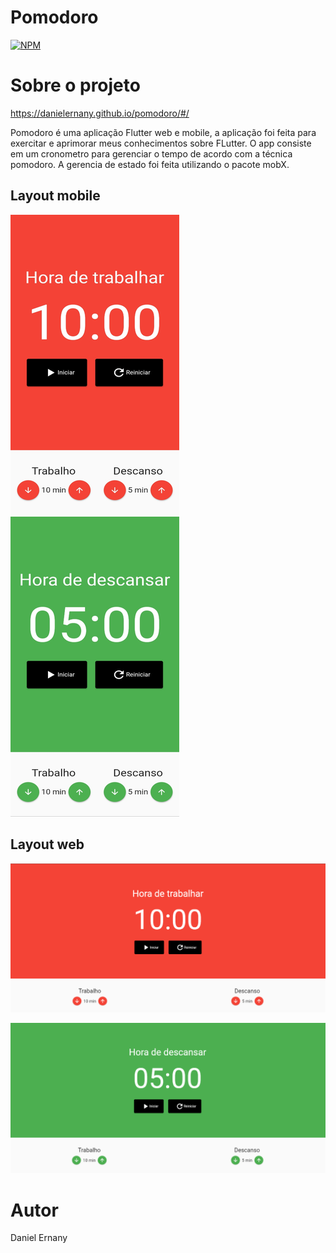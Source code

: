 # Pomodoro
[![NPM](https://img.shields.io/npm/l/react)](https://github.com/DanielErnany/pomodoro/blob/main/LICENSE) 

# Sobre o projeto

https://danielernany.github.io/pomodoro/#/

Pomodoro é uma aplicação Flutter web e mobile, a aplicação foi feita para exercitar e aprimorar meus conhecimentos sobre FLutter. O app consiste em um cronometro para gerenciar o tempo de acordo com a técnica pomodoro. A gerencia de estado foi feita utilizando o pacote mobX.

## Layout mobile
![Mobile trabalho](https://github.com/DanielErnany/assets/raw/main/pomodoro/mobile/pomodoroMobileTrabalho.png) ![Mobile descanso](https://github.com/DanielErnany/assets/raw/main/pomodoro/mobile/pomodoroMobileDescanso.png)

## Layout web
![Web trabalho](https://github.com/DanielErnany/assets/raw/main/pomodoro/web/pomodoroWebTrabalho.png)

![Web descanso](https://github.com/DanielErnany/assets/raw/main/pomodoro/web/pomodoroWebDescanso.png)


# Autor

Daniel Ernany
